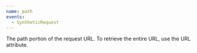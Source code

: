 ```yaml
---
name: path
events:
  - SyntheticRequest
---
```


The path portion of the request URL. To retrieve the entire URL, use the URL attribute.